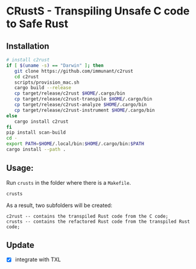 # CRustS - Transpiling Unsafe C code to Safe Rust

## Installation

```bash
# install c2rust
if [ $(uname -s) == "Darwin" ]; then
   git clone https://github.com/immunant/c2rust 
   cd c2rust
   scripts/provision_mac.sh
   cargo build --release
   cp target/release/c2rust $HOME/.cargo/bin
   cp target/release/c2rust-transpile $HOME/.cargo/bin
   cp target/release/c2rust-analyze $HOME/.cargo/bin
   cp target/release/c2rust-instrument $HOME/.cargo/bin
else
   cargo install c2rust
fi
pip install scan-build
cd -
export PATH=$HOME/.local/bin:$HOME/.cargo/bin:$PATH
cargo install --path .
```

## Usage:

Run `crusts` in the folder where there is a `Makefile`.

```bash
crusts
```

As a result, two subfolders will be created:
```
c2rust -- contains the transpiled Rust code from the C code;
crusts -- contains the refactored Rust code from the transpiled Rust code;
```

## Update

- [x] integrate with TXL
